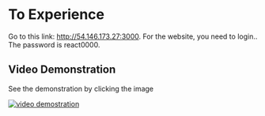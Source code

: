 # To Experience

Go to this link: http://54.146.173.27:3000. 
For the website, you need to login.. The password is react0000. 

## Video Demonstration
See the demonstration by clicking the image

[![video demostration](https://img.youtube.com/vi/CjBA5pO6w-E/0.jpg)](https://youtu.be/CjBA5pO6w-E)
